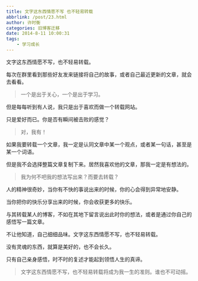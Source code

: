 ```yaml
---
title: 文字这东西情愿不写 也不轻易转载
abbrlink: /post/23.html
author: 许时衡
categories: 旧博客迁移
date: 2014-8-11 10:00:31
tags:
    - 学习成长
---
```


文字这东西情愿不写，也不轻易转载。

每次在群里看到那些好友发来链接将自己的故事，或者自己最近更新的文章，就会去看看。

> 一个是出于关心，一个是出于学习。

但是每每听到有人说，我只是出于喜欢而做一个转载网站。

只是爱好而已。你是否有瞬间被击败的感觉？

> 对，我有！

如果我要转载一个文章，我一定是认同文章中某一个观点，或者某一句话，甚至是某一个词语。

但是我不会选择整篇文章复制下来。居然我喜欢他的文章，那我一定是有想法的。

> 我为何不吧我的想法写出来？而要去转载？

人的精神很奇妙，当你有不快的事说出来的时候，你的心会得到异常地安静。

当你把你的快乐分享出来的时候，你会收获更多的快乐。

与其转载某人的博客，不如在其地下留言说出此时你的想法，或者是通过你自己的感悟写一篇文章。

不让他知道，自己细细品味。文字这东西情愿不写，也不轻易转载。

没有灵魂的东西，就算是美好的，也不会长久。

只有自己亲身感悟，时不时的复述才能起到领悟人生的真谛。

> 文字这东西情愿不写，也不轻易转载将成为我一生的准则。谁也不可动摇。
